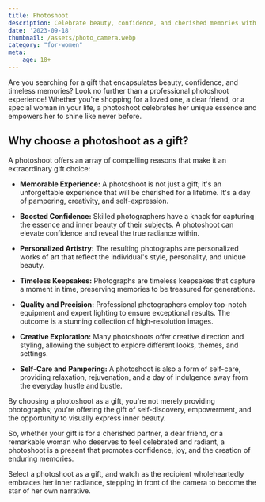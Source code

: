 ```yaml
---
title: Photoshoot
description: Celebrate beauty, confidence, and cherished memories with a professional photoshoot experience.
date: '2023-09-18'
thumbnail: /assets/photo_camera.webp
category: "for-women"
meta:
    age: 18+
---
```

Are you searching for a gift that encapsulates beauty, confidence, and timeless memories? Look no further than a professional photoshoot experience! Whether you're shopping for a loved one, a dear friend, or a special woman in your life, a photoshoot celebrates her unique essence and empowers her to shine like never before.

## Why choose a photoshoot as a gift?

A photoshoot offers an array of compelling reasons that make it an extraordinary gift choice:

- **Memorable Experience:** A photoshoot is not just a gift; it's an unforgettable experience that will be cherished for a lifetime. It's a day of pampering, creativity, and self-expression.

- **Boosted Confidence:** Skilled photographers have a knack for capturing the essence and inner beauty of their subjects. A photoshoot can elevate confidence and reveal the true radiance within.

- **Personalized Artistry:** The resulting photographs are personalized works of art that reflect the individual's style, personality, and unique beauty.

- **Timeless Keepsakes:** Photographs are timeless keepsakes that capture a moment in time, preserving memories to be treasured for generations.

- **Quality and Precision:** Professional photographers employ top-notch equipment and expert lighting to ensure exceptional results. The outcome is a stunning collection of high-resolution images.

- **Creative Exploration:** Many photoshoots offer creative direction and styling, allowing the subject to explore different looks, themes, and settings.

- **Self-Care and Pampering:** A photoshoot is also a form of self-care, providing relaxation, rejuvenation, and a day of indulgence away from the everyday hustle and bustle.

By choosing a photoshoot as a gift, you're not merely providing photographs; you're offering the gift of self-discovery, empowerment, and the opportunity to visually express inner beauty.

So, whether your gift is for a cherished partner, a dear friend, or a remarkable woman who deserves to feel celebrated and radiant, a photoshoot is a present that promotes confidence, joy, and the creation of enduring memories.

Select a photoshoot as a gift, and watch as the recipient wholeheartedly embraces her inner radiance, stepping in front of the camera to become the star of her own narrative.
